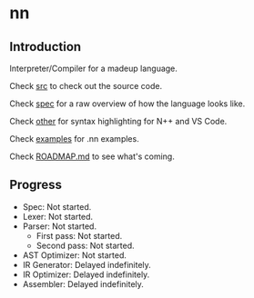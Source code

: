# nn
## Introduction
Interpreter/Compiler for a madeup language.

Check [src](src/) to check out the source code.

Check [spec](spec/) for a raw overview of how the language looks like.

Check [other](other/) for syntax highlighting for N++ and VS Code.

Check [examples](examples/) for .nn examples.

Check [ROADMAP.md](ROADMAP.md) to see what's coming.

## Progress
* Spec: Not started.
* Lexer: Not started.
* Parser: Not started.
    * First pass: Not started.
    * Second pass: Not started.
* AST Optimizer: Not started.
* IR Generator: Delayed indefinitely.
* IR Optimizer: Delayed indefinitely. 
* Assembler: Delayed indefinitely.